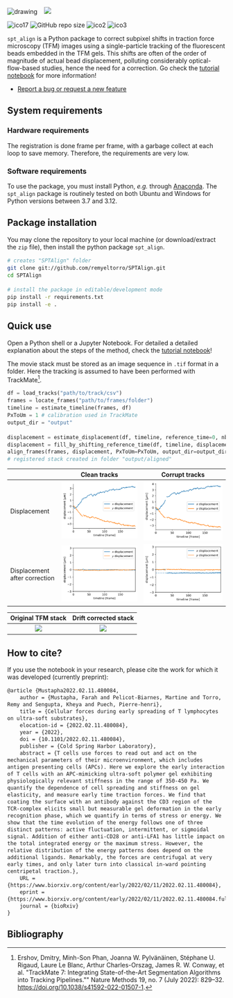 <img src="https://www.univ-amu.fr/system/files/2021-01/DIRCOM-Logo_AMU_CMJN.png" alt="drawing" width="150"/> &nbsp;&nbsp; <img src="https://centuri-livingsystems.org/wp-content/uploads/2018/02/logo-CENTURI-horizontal-azur-retina.png" width="150"/>

![ico17](https://github.com/remyeltorro/SPTAlign/actions/workflows/test.yml/badge.svg)
![GitHub repo size](https://img.shields.io/github/repo-size/remyeltorro/SPTAlign)
![ico2](https://img.shields.io/github/forks/remyeltorro/SPTAlign?link=https%3A%2F%2Fgithub.com%2Fremyeltorro%2FSPTAlign%2Fforks)
![ico3](https://img.shields.io/github/stars/remyeltorro/SPTAlign?link=https%3A%2F%2Fgithub.com%2Fremyeltorro%2FSPTAlign%2Fstargazers)


`spt_align` is a Python package to correct subpixel shifts in traction force microscopy (TFM) images using a single-particle tracking of the fluorescent beads embedded in the TFM gels. This shifts are often of the order of magnitude of actual bead displacement, polluting considerably optical-flow-based studies, hence the need for a correction. Go check the [tutorial notebook](https://github.com/remyeltorro/SPTAlign/blob/main/notebook/Tutorial.ipynb) for more information!

-   [Report a bug or request a new feature](https://github.com/remyeltorro/celldetective/issues/new/choose)

## System requirements

### Hardware requirements

The registration is done frame per frame, with a garbage collect at each loop to save memory. Therefore, the requirements are very low.

### Software requirements

To use the package, you must install Python, *e.g.* through
[Anaconda](https://www.anaconda.com/download). The `spt_align` package is routinely tested on both Ubuntu and Windows for Python versions between 3.7 and 3.12.


## Package installation

You may clone the repository to your local machine (or download/extract the `zip` file), then install the python package `spt_align`. 

``` bash
# creates "SPTAlign" folder
git clone git://github.com/remyeltorro/SPTAlign.git
cd SPTAlign

# install the package in editable/development mode
pip install -r requirements.txt
pip install -e .
```

## Quick use

Open a Python shell or a Jupyter Notebook. For detailed a detailed explanation about the steps of the method, check the [tutorial notebook](https://github.com/remyeltorro/SPTAlign/blob/main/notebook/Tutorial.ipynb)! 

The movie stack must be stored as an image sequence in `.tif` format in a folder. Here the tracking is assumed to have been performed with TrackMate[^1].


``` python
df = load_tracks("path/to/track/csv")
frames = locate_frames("path/to/frames/folder")
timeline = estimate_timeline(frames, df)
PxToUm = 1 # calibration used in TrackMate
output_dir = "output"

displacement = estimate_displacement(df, timeline, reference_time=0, nbr_tracks_threshold=30)
displacement = fill_by_shifting_reference_time(df, timeline, displacement, nbr_tracks_threshold=30, from_origin=True)
align_frames(frames, displacement, PxToUm=PxToUm, output_dir=output_dir,return_stack=False)
# registered stack created in folder "output/aligned"
```

<div align="center">

|                                | Clean tracks | Corrupt tracks |
|--------------------------------|--------------|----------------|
| Displacement                   | ![](_figures/displacement_clean.png)             | ![](_figures/displacement_corrupt.png)               |
| Displacement  after correction | ![](_figures/retracking-clean.png)            | ![](_figures/retracking-corrupt.png)               |

</div>


<div align="center">
  
Original TFM stack             |  Drift corrected stack
:-------------------------:|:-------------------------:
![](_figures/drift.gif)  |  ![](_figures/drift_corrected.gif)
  
</div>


## How to cite?

If you use the notebook in your research, please cite the work for which it was developed (currently preprint):

``` raw
@article {Mustapha2022.02.11.480084,
	author = {Mustapha, Farah and Pelicot-Biarnes, Martine and Torro, Remy and Sengupta, Kheya and Puech, Pierre-henri},
	title = {Cellular forces during early spreading of T lymphocytes on ultra-soft substrates},
	elocation-id = {2022.02.11.480084},
	year = {2022},
	doi = {10.1101/2022.02.11.480084},
	publisher = {Cold Spring Harbor Laboratory},
	abstract = {T cells use forces to read out and act on the mechanical parameters of their microenvironment, which includes antigen presenting cells (APCs). Here we explore the early interaction of T cells with an APC-mimicking ultra-soft polymer gel exhibiting physiologically relevant stiffness in the range of 350-450 Pa. We quantify the dependence of cell spreading and stiffness on gel elasticity, and measure early time traction forces. We find that coating the surface with an antibody against the CD3 region of the TCR-complex elicits small but measurable gel deformation in the early recognition phase, which we quantify in terms of stress or energy. We show that the time evolution of the energy follows one of three distinct patterns: active fluctuation, intermittent, or sigmoidal signal. Addition of either anti-CD28 or anti-LFA1 has little impact on the total integrated energy or the maximum stress. However, the relative distribution of the energy patterns does depend on the additional ligands. Remarkably, the forces are centrifugal at very early times, and only later turn into classical in-ward pointing centripetal traction.},
	URL = {https://www.biorxiv.org/content/early/2022/02/11/2022.02.11.480084},
	eprint = {https://www.biorxiv.org/content/early/2022/02/11/2022.02.11.480084.full.pdf},
	journal = {bioRxiv}
}
```

## Bibliography

[^1]: Ershov, Dmitry, Minh-Son Phan, Joanna W. Pylvänäinen, Stéphane U. Rigaud, Laure Le Blanc, Arthur Charles-Orszag, James R. W. Conway, et al. "TrackMate 7: Integrating State-of-the-Art Segmentation Algorithms into Tracking Pipelines."" Nature Methods 19, no. 7 (July 2022): 829–32. https://doi.org/10.1038/s41592-022-01507-1.

